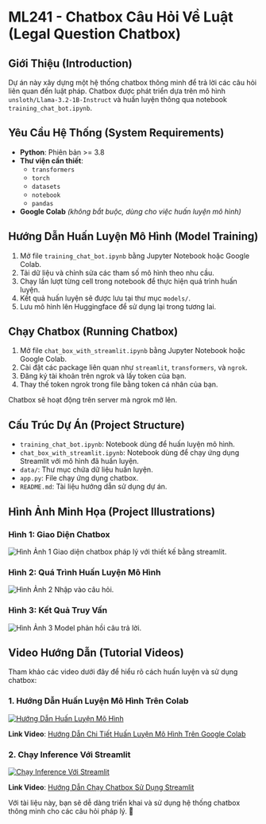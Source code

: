 # ML241 - Chatbox Câu Hỏi Về Luật (Legal Question Chatbox)

## Giới Thiệu (Introduction)
Dự án này xây dựng một hệ thống chatbox thông minh để trả lời các câu hỏi liên quan đến luật pháp. Chatbox được phát triển dựa trên mô hình `unsloth/Llama-3.2-1B-Instruct` và huấn luyện thông qua notebook `training_chat_bot.ipynb`.

## Yêu Cầu Hệ Thống (System Requirements)
* **Python**: Phiên bản >= 3.8
* **Thư viện cần thiết**:
   * `transformers`
   * `torch`
   * `datasets`
   * `notebook`
   * `pandas`
* **Google Colab** *(không bắt buộc, dùng cho việc huấn luyện mô hình)*

## Hướng Dẫn Huấn Luyện Mô Hình (Model Training)
1. Mở file `training_chat_bot.ipynb` bằng Jupyter Notebook hoặc Google Colab.
2. Tải dữ liệu và chỉnh sửa các tham số mô hình theo nhu cầu.
3. Chạy lần lượt từng cell trong notebook để thực hiện quá trình huấn luyện.
4. Kết quả huấn luyện sẽ được lưu tại thư mục `models/`.
5. Lưu mô hình lên Huggingface để sử dụng lại trong tương lai.

## Chạy Chatbox (Running Chatbox)
1. Mở file `chat_box_with_streamlit.ipynb` bằng Jupyter Notebook hoặc Google Colab.
2. Cài đặt các package liên quan như `streamlit`, `transformers`, và `ngrok`.
3. Đăng ký tài khoản trên ngrok và lấy token của bạn.
4. Thay thế token ngrok trong file bằng token cá nhân của bạn.

Chatbox sẽ hoạt động trên server mà ngrok mở lên.

## Cấu Trúc Dự Án (Project Structure)
* `training_chat_bot.ipynb`: Notebook dùng để huấn luyện mô hình.
* `chat_box_with_streamlit.ipynb`: Notebook dùng để chạy ứng dụng Streamlit với mô hình đã huấn luyện.
* `data/`: Thư mục chứa dữ liệu huấn luyện.
* `app.py`: File chạy ứng dụng chatbox.
* `README.md`: Tài liệu hướng dẫn sử dụng dự án.

## Hình Ảnh Minh Họa (Project Illustrations)

### Hình 1: Giao Diện Chatbox
![Hình Ảnh 1](/img/1.jpg)
Giao diện chatbox pháp lý với thiết kế bằng streamlit.

### Hình 2: Quá Trình Huấn Luyện Mô Hình
![Hình Ảnh 2](/img/2.jpg)
Nhập vào câu hỏi.
### Hình 3: Kết Quả Truy Vấn
![Hình Ảnh 3](/img/3.jpg)
Model phản hồi câu trả lời.

## Video Hướng Dẫn (Tutorial Videos)
Tham khảo các video dưới đây để hiểu rõ cách huấn luyện và sử dụng chatbox:

### 1. Hướng Dẫn Huấn Luyện Mô Hình Trên Colab
[![Hướng Dẫn Huấn Luyện Mô Hình](https://img.youtube.com/vi/VLAtu-ziW3U/0.jpg)](https://www.youtube.com/watch?v=VLAtu-ziW3U)

**Link Video**: [Hướng Dẫn Chi Tiết Huấn Luyện Mô Hình Trên Google Colab](https://www.youtube.com/watch?v=VLAtu-ziW3U)

### 2. Chạy Inference Với Streamlit
[![Chạy Inference Với Streamlit](https://img.youtube.com/vi/Oi0BLE57QHY/0.jpg)](https://youtu.be/Oi0BLE57QHY)

**Link Video**: [Hướng Dẫn Chạy Chatbox Sử Dụng Streamlit](https://youtu.be/Oi0BLE57QHY)

Với tài liệu này, bạn sẽ dễ dàng triển khai và sử dụng hệ thống chatbox thông minh cho các câu hỏi pháp lý. 🚀

